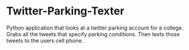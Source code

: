 # Twitter-Parking-Texter
Python application that looks at a twitter parking account for a college. Grabs all the tweets that specify parking conditions. Then texts those tweets to the users cell phone.
